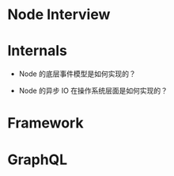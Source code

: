 # Node Interview

# Internals

- Node 的底层事件模型是如何实现的？

- Node 的异步 IO 在操作系统层面是如何实现的？

# Framework

# GraphQL
